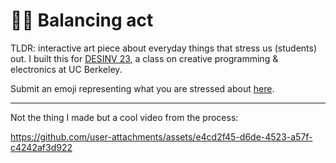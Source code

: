 # 😵‍💫 Balancing act

TLDR: interactive art piece about everyday things that stress us (students) out.  I built this for [DESINV 23](https://classes.berkeley.edu/content/2025-spring-desinv-23-1-lec-1), a class on creative programming & electronics at UC Berkeley.

Submit an emoji representing what you are stressed about [here](https://airtable.com/appILZk0gunMZ1J1i/pagYvgyAensDCj8mv/form).

---

Not the thing I made but a cool video from the process:

https://github.com/user-attachments/assets/e4cd2f45-d6de-4523-a57f-c4242af3d922
